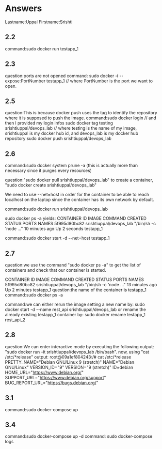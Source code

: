 # Answers

Lastname:Uppal
Firstname:Srishti

## 2.2
command:sudo docker run testapp_1

## 2.3
question:ports are not opened 
command: sudo docker -i --expose:PortNumber testapp_1 // where PortNumber is the port we want to open.


## 2.5
question:This is because docker push uses the tag to identify the repository where it is supposed to push the image.
command:sudo docker login // and then I provided my login infos sudo docker tag testing srishtiuppal/devops_lab // where testing is the name of my image, srishtiuppal is my docker hub id, and devops_lab is my docker hub repository sudo docker push srishtiuppal/devops_lab

## 2.6
command:sudo docker system prune -a (this is actually more than necessary since it purges every resources)

question:"sudo docker pull srishtiuppal/devops_lab" to create a container, "sudo docker create srishtiuppal/devops_lab"

We need to use --net=host in order for the container to be able to reach localhost on the laptop since the container has its own network by default.

command:sudo docker run srishtiuppal/devops_lab

sudo docker ps -a yields: CONTAINER ID IMAGE COMMAND CREATED STATUS PORTS NAMES 5f995d80bc82 srishtiuppal/devops_lab "/bin/sh -c 'node ..." 10 minutes ago Up 2 seconds testapp_1

command:sudo docker start -d --net=host testapp_1

## 2.7
question:we use the command "sudo docker ps -a" to get the list of containers and check that our container is started.

CONTAINER ID IMAGE COMMAND CREATED STATUS PORTS NAMES 5f995d80bc82 srishtiuppal/devops_lab "/bin/sh -c 'node ..." 13 minutes ago Up 2 minutes testapp_1
question:the name of the container is testapp_1
command:sudo docker ps -a

command:we can either rerun the image setting a new name by: sudo docker start -d --name rest_api srishtiuppal/devops_lab or rename the already existing testapp_1 container by: sudo docker rename testapp_1 rest_api_2

## 2.8
question:We can enter interactive mode by executing the following 
output: "sudo docker run -it srishtiuppal/devops_lab /bin/bash". now, using "cat /etc/*release" output: root@09a1ef804243:/# cat /etc/*release PRETTY_NAME="Debian GNU/Linux 9 (stretch)" NAME="Debian GNU/Linux" VERSION_ID="9" VERSION="9 (stretch)" ID=debian HOME_URL="https://www.debian.org/" SUPPORT_URL="https://www.debian.org/support" BUG_REPORT_URL="https://bugs.debian.org/"

## 3.1
command:sudo docker-compose up

## 3.4
command:sudo docker-compose up -d 
command: sudo docker-compose logs

